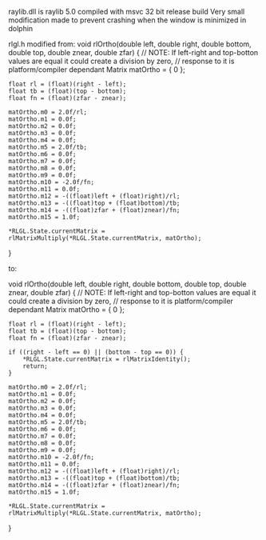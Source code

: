 raylib.dll is raylib 5.0 compiled with msvc 32 bit release build
Very small modification made to prevent crashing when the window is minimized in dolphin

rlgl.h modified from: 
void rlOrtho(double left, double right, double bottom, double top, double znear, double zfar)
{
    // NOTE: If left-right and top-botton values are equal it could create a division by zero,
    // response to it is platform/compiler dependant
    Matrix matOrtho = { 0 };

    float rl = (float)(right - left);
    float tb = (float)(top - bottom);
    float fn = (float)(zfar - znear);

    matOrtho.m0 = 2.0f/rl;
    matOrtho.m1 = 0.0f;
    matOrtho.m2 = 0.0f;
    matOrtho.m3 = 0.0f;
    matOrtho.m4 = 0.0f;
    matOrtho.m5 = 2.0f/tb;
    matOrtho.m6 = 0.0f;
    matOrtho.m7 = 0.0f;
    matOrtho.m8 = 0.0f;
    matOrtho.m9 = 0.0f;
    matOrtho.m10 = -2.0f/fn;
    matOrtho.m11 = 0.0f;
    matOrtho.m12 = -((float)left + (float)right)/rl;
    matOrtho.m13 = -((float)top + (float)bottom)/tb;
    matOrtho.m14 = -((float)zfar + (float)znear)/fn;
    matOrtho.m15 = 1.0f;

    *RLGL.State.currentMatrix = rlMatrixMultiply(*RLGL.State.currentMatrix, matOrtho);
}

to:

  void rlOrtho(double left, double right, double bottom, double top, double znear, double zfar)
{
    // NOTE: If left-right and top-botton values are equal it could create a division by zero,
    // response to it is platform/compiler dependant
    Matrix matOrtho = { 0 };

    float rl = (float)(right - left);
    float tb = (float)(top - bottom);
    float fn = (float)(zfar - znear);

	if ((right - left == 0) || (bottom - top == 0)) {
		*RLGL.State.currentMatrix = rlMatrixIdentity();
		return;
	}
	
    matOrtho.m0 = 2.0f/rl;
    matOrtho.m1 = 0.0f;
    matOrtho.m2 = 0.0f;
    matOrtho.m3 = 0.0f;
    matOrtho.m4 = 0.0f;
    matOrtho.m5 = 2.0f/tb;
    matOrtho.m6 = 0.0f;
    matOrtho.m7 = 0.0f;
    matOrtho.m8 = 0.0f;
    matOrtho.m9 = 0.0f;
    matOrtho.m10 = -2.0f/fn;
    matOrtho.m11 = 0.0f;
    matOrtho.m12 = -((float)left + (float)right)/rl;
    matOrtho.m13 = -((float)top + (float)bottom)/tb;
    matOrtho.m14 = -((float)zfar + (float)znear)/fn;
    matOrtho.m15 = 1.0f;

    *RLGL.State.currentMatrix = rlMatrixMultiply(*RLGL.State.currentMatrix, matOrtho);
}